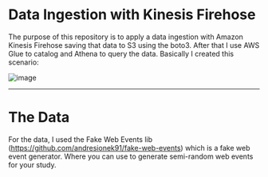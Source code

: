 # Data Ingestion with Kinesis Firehose

The purpose of this repository is to apply a data ingestion with Amazon Kinesis Firehose saving that data to S3 using the boto3. After that I use AWS Glue to catalog and Athena to query the data.
Basically I created this scenario:

![image](https://user-images.githubusercontent.com/32557663/202899919-ab26e7ae-3459-476e-8e94-3327e338fd5b.png)

---
# The Data

For the data, I used the Fake Web Events lib (https://github.com/andresionek91/fake-web-events) which is a fake web event generator. Where you can use to generate semi-random web events for your study.
